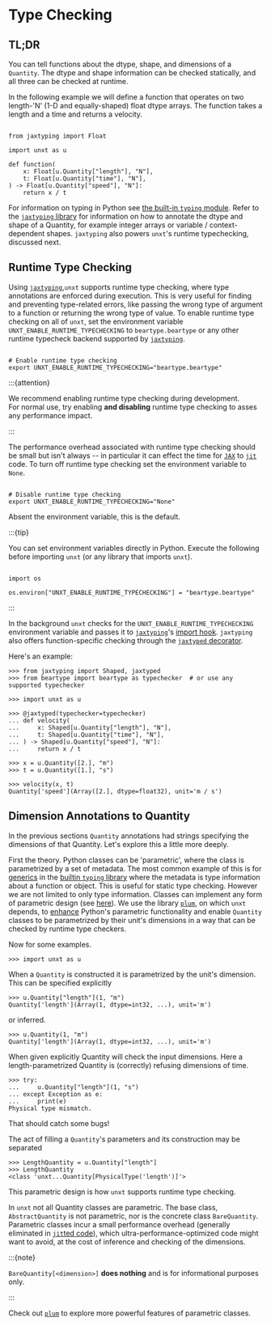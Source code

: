 # Type Checking

[typing-Generics-link]:
  https://typing.readthedocs.io/en/latest/spec/generics.html#generics
[typing-link]: https://docs.python.org/3/library/typing.html
[jaxtyping-link]: https://pypi.org/project/jaxtyping/
[JAX-link]: https://jax.readthedocs.io/en/latest/quickstart.html
[JAX-jit-link]:
  https://jax.readthedocs.io/en/latest/_autosummary/jax.jit.html#jax.jit
[plum-link]: https://pypi.org/project/plum-dispatch/

## TL;DR

You can tell functions about the dtype, shape, and dimensions of a `Quantity`.
The dtype and shape information can be checked statically, and all three can be
checked at runtime.

In the following example we will define a function that operates on two
length-'N' (1-D and equally-shaped) float dtype arrays. The function takes a
length and a time and returns a velocity.

```{code-block} python

from jaxtyping import Float

import unxt as u

def function(
    x: Float[u.Quantity["length"], "N"],
    t: Float[u.Quantity["time"], "N"],
) -> Float[u.Quantity["speed"], "N"]:
    return x / t

```

For information on typing in Python see [the built-in `typing`
module][typing-link]. Refer to the [`jaxtyping` library][jaxtyping-link] for
information on how to annotate the dtype and shape of a Quantity, for example
integer arrays or variable / context-dependent shapes. `jaxtyping` also powers
`unxt`'s runtime typechecking, discussed next.

## Runtime Type Checking

Using [`jaxtyping`][jaxtyping-link],`unxt` supports runtime type checking, where
type annotations are enforced during execution. This is very useful for finding
and preventing type-related errors, like passing the wrong type of argument to a
function or returning the wrong type of value. To enable runtime type checking
on all of `unxt`, set the environment variable
`UNXT_ENABLE_RUNTIME_TYPECHECKING` to `beartype.beartype` or any other runtime
typecheck backend supported by [`jaxtyping`][jaxtyping-link].

```{code-block} bash

# Enable runtime type checking
export UNXT_ENABLE_RUNTIME_TYPECHECKING="beartype.beartype"

```

:::{attention}

We recommend enabling runtime type checking during development. <br> For normal
use, try enabling **and disabling** runtime type checking to asses any
performance impact.

:::

The performance overhead associated with runtime type checking should be small
but isn't always -- in particular it can effect the time for [`JAX`][JAX-link]
to [`jit`][JAX-jit-link] code. To turn off runtime type checking set the
environment variable to `None`.

```{code-block} bash

# Disable runtime type checking
export UNXT_ENABLE_RUNTIME_TYPECHECKING="None"

```

Absent the environment variable, this is the default.

:::{tip}

You can set environment variables directly in Python. Execute the following
before importing `unxt` (or any library that imports `unxt`).

```{code-block} python

import os

os.environ["UNXT_ENABLE_RUNTIME_TYPECHECKING"] = "beartype.beartype"

```

:::

In the background `unxt` checks for the `UNXT_ENABLE_RUNTIME_TYPECHECKING`
environment variable and passes it to [`jaxtyping`][jaxtyping-link]'s
[import hook](https://docs.kidger.site/jaxtyping/api/runtime-type-checking/#jaxtyping.install_import_hook).
`jaxtyping` also offers function-specific checking through the
[`jaxtyped` decorator](https://docs.kidger.site/jaxtyping/api/runtime-type-checking/#jaxtyping.jaxtyped).

Here's an example:

```{code-block} python
>>> from jaxtyping import Shaped, jaxtyped
>>> from beartype import beartype as typechecker  # or use any supported typechecker

>>> import unxt as u

>>> @jaxtyped(typechecker=typechecker)
... def velocity(
...     x: Shaped[u.Quantity["length"], "N"],
...     t: Shaped[u.Quantity["time"], "N"],
... ) -> Shaped[u.Quantity["speed"], "N"]:
...     return x / t

>>> x = u.Quantity([2.], "m")
>>> t = u.Quantity([1.], "s")

>>> velocity(x, t)
Quantity['speed'](Array([2.], dtype=float32), unit='m / s')

```

## Dimension Annotations to Quantity

In the previous sections `Quantity` annotations had strings specifying the
dimensions of that Quantity. Let's explore this a little more deeply.

First the theory. Python classes can be 'parametric', where the class is
parametrized by a set of metadata. The most common example of this is for
[generics][typing-Generics-link] in the [builtin `typing` library][typing-link]
where the metadata is type information about a function or object. This is
useful for static type checking. However we are not limited to only type
information. Classes can implement any form of parametric design (see
[here](https://docs.python.org/3/reference/datamodel.html#object.__class_getitem__)).
We use the library [`plum`][plum-link], on which `unxt` depends, to
[enhance](https://beartype.github.io/plum/parametric.html) Python's parametric
functionality and enable `Quantity` classes to be parametrized by their unit's
dimensions in a way that can be checked by runtime type checkers.

Now for some examples.

```{code-block} python
>>> import unxt as u
```

When a `Quantity` is constructed it is parametrized by the unit's dimension.
This can be specified explicitly

```{code-block}
>>> u.Quantity["length"](1, "m")
Quantity['length'](Array(1, dtype=int32, ...), unit='m')
```

or inferred.

```{code-block}
>>> u.Quantity(1, "m")
Quantity['length'](Array(1, dtype=int32, ...), unit='m')
```

When given explicitly Quantity will check the input dimensions. Here a
length-parametrized Quantity is (correctly) refusing dimensions of time.

```{code-block} python
>>> try:
...     u.Quantity["length"](1, "s")
... except Exception as e:
...     print(e)
Physical type mismatch.
```

That should catch some bugs!

The act of filling a `Quantity`'s parameters and its construction may be
separated

```{code-block} python
>>> LengthQuantity = u.Quantity["length"]
>>> LengthQuantity
<class 'unxt...Quantity[PhysicalType('length')]'>
```

This parametric design is how `unxt` supports runtime type checking.

In `unxt` not all Quantity classes are parametric. The base class,
`AbstractQuantity` is not parametric, nor is the concrete class `BareQuantity`.
Parametric classes incur a small performance overhead (generally eliminated in
[`jit`ted code][JAX-jit-link]), which ultra-performance-optimized code might
want to avoid, at the cost of inference and checking of the dimensions.

:::{note}

`BareQuantity[<dimension>]` **does nothing** and is for informational purposes
only.

:::

Check out [`plum`](https://beartype.github.io/plum/parametric.html) to explore
more powerful features of parametric classes.
